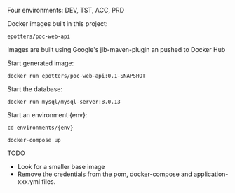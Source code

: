 

Four environments: DEV, TST, ACC, PRD

Docker images built in this project:

`epotters/poc-web-api`

Images are built using Google's jib-maven-plugin an pushed to Docker Hub



Start generated image:

`docker run epotters/poc-web-api:0.1-SNAPSHOT`


Start the database:

`docker run mysql/mysql-server:8.0.13`


Start an environment {env}:

`cd environments/{env}`

`docker-compose up`


TODO

- Look for a smaller base image
- Remove the credentials from the pom, docker-compose and application-xxx.yml files.

